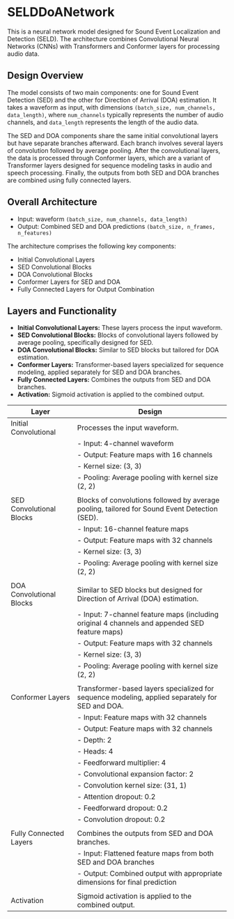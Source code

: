 # SELDDoANetwork

This is a neural network model designed for Sound Event Localization and Detection (SELD). The architecture combines Convolutional Neural Networks (CNNs) with Transformers and Conformer layers for processing audio data.

## Design Overview

The model consists of two main components: one for Sound Event Detection (SED) and the other for Direction of Arrival (DOA) estimation. It takes a waveform as input, with dimensions `(batch_size, num_channels, data_length)`, where `num_channels` typically represents the number of audio channels, and `data_length` represents the length of the audio data.

The SED and DOA components share the same initial convolutional layers but have separate branches afterward. Each branch involves several layers of convolution followed by average pooling. After the convolutional layers, the data is processed through Conformer layers, which are a variant of Transformer layers designed for sequence modeling tasks in audio and speech processing. Finally, the outputs from both SED and DOA branches are combined using fully connected layers.

## Overall Architecture

- Input: waveform `(batch_size, num_channels, data_length)`
- Output: Combined SED and DOA predictions `(batch_size, n_frames, n_features)`

The architecture comprises the following key components:
- Initial Convolutional Layers
- SED Convolutional Blocks
- DOA Convolutional Blocks
- Conformer Layers for SED and DOA
- Fully Connected Layers for Output Combination

## Layers and Functionality

- **Initial Convolutional Layers:** These layers process the input waveform.
- **SED Convolutional Blocks:** Blocks of convolutional layers followed by average pooling, specifically designed for SED.
- **DOA Convolutional Blocks:** Similar to SED blocks but tailored for DOA estimation.
- **Conformer Layers:** Transformer-based layers specialized for sequence modeling, applied separately for SED and DOA branches.
- **Fully Connected Layers:** Combines the outputs from SED and DOA branches.
- **Activation:** Sigmoid activation is applied to the combined output.

| Layer                    | Design                                                                                                   |
|--------------------------|----------------------------------------------------------------------------------------------------------|
| Initial Convolutional   | Processes the input waveform.                                                                           |
|                          | - Input: 4-channel waveform                                                                            |
|                          | - Output: Feature maps with 16 channels                                                                 |
|                          | - Kernel size: (3, 3)                                                                                  |
|                          | - Pooling: Average pooling with kernel size (2, 2)                                                      |
|                          |                                                                                                          |
| SED Convolutional Blocks| Blocks of convolutions followed by average pooling, tailored for Sound Event Detection (SED).            |
|                          | - Input: 16-channel feature maps                                                                        |
|                          | - Output: Feature maps with 32 channels                                                                 |
|                          | - Kernel size: (3, 3)                                                                                  |
|                          | - Pooling: Average pooling with kernel size (2, 2)                                                      |
|                          |                                                                                                          |
| DOA Convolutional Blocks| Similar to SED blocks but designed for Direction of Arrival (DOA) estimation.                           |
|                          | - Input: 7-channel feature maps (including original 4 channels and appended SED feature maps)           |
|                          | - Output: Feature maps with 32 channels                                                                 |
|                          | - Kernel size: (3, 3)                                                                                  |
|                          | - Pooling: Average pooling with kernel size (2, 2)                                                      |
|                          |                                                                                                          |
| Conformer Layers         | Transformer-based layers specialized for sequence modeling, applied separately for SED and DOA.         |
|                          | - Input: Feature maps with 32 channels                                                                  |
|                          | - Output: Feature maps with 32 channels                                                                 |
|                          | - Depth: 2                                                                                                |
|                          | - Heads: 4                                                                                                |
|                          | - Feedforward multiplier: 4                                                                             |
|                          | - Convolutional expansion factor: 2                                                                     |
|                          | - Convolution kernel size: (31, 1)                                                                      |
|                          | - Attention dropout: 0.2                                                                                 |
|                          | - Feedforward dropout: 0.2                                                                               |
|                          | - Convolution dropout: 0.2                                                                               |
|                          |                                                                                                          |
| Fully Connected Layers   | Combines the outputs from SED and DOA branches.                                                          |
|                          | - Input: Flattened feature maps from both SED and DOA branches                                           |
|                          | - Output: Combined output with appropriate dimensions for final prediction                              |
|                          |                                                                                                          |
| Activation               | Sigmoid activation is applied to the combined output.                                                    |

